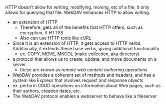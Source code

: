 
HTTP doesn't allow for writing, modifying, moving, etc of a file; it only allows for querying that file. WebDAV enhances HTTP to allow writing.


- an extension of HTTP
	- Therefore, gets all of the benefits that HTTP offers, such as encryption, if HTTPS
	- Also can use HTTP tools like cURL
- Since it is an extension of HTTP, it gets access to HTTP verbs. Additionally, it extends these base verbs, giving additional functionality
	- ex. COPY, MOVE, MKCOL (make collection, aka directory)
- a protocol that allows us to create, update, and move documents on a server.
	- these are known as *remote web content authoring operations*
- WebDAV provides a coherent set of methods and headers, and has a system like Express that involves request and response objects
- ex. perform CRUD operations on information about Web pages, such as their authors, creation dates, etc.
- The WebDAV protocol enables a webserver to behave like a fileserver
